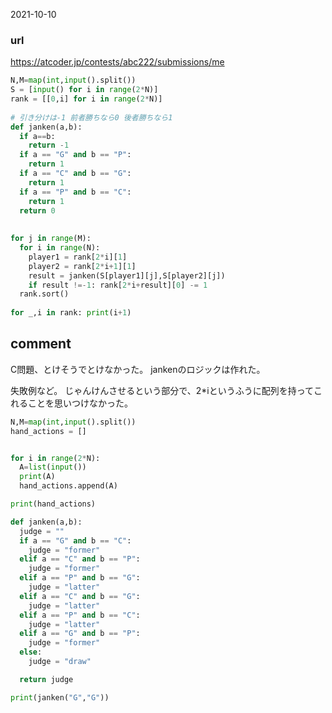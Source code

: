 2021-10-10

### url
https://atcoder.jp/contests/abc222/submissions/me

```python
N,M=map(int,input().split())
S = [input() for i in range(2*N)]
rank = [[0,i] for i in range(2*N)]
 
# 引き分けは-1 前者勝ちなら0 後者勝ちなら1
def janken(a,b):
  if a==b:
    return -1
  if a == "G" and b == "P":
    return 1
  if a == "C" and b == "G":
    return 1
  if a == "P" and b == "C":
    return 1
  return 0
 
 
for j in range(M):
  for i in range(N):
    player1 = rank[2*i][1]
    player2 = rank[2*i+1][1]
    result = janken(S[player1][j],S[player2][j])
    if result !=-1: rank[2*i+result][0] -= 1
  rank.sort()
 
for _,i in rank: print(i+1)
```

## comment
C問題、とけそうでとけなかった。
jankenのロジックは作れた。

失敗例など。
じゃんけんさせるという部分で、2*iというふうに配列を持ってこれることを思いつけなかった。


```python
N,M=map(int,input().split())
hand_actions = []


for i in range(2*N):
  A=list(input())
  print(A)
  hand_actions.append(A)

print(hand_actions)

def janken(a,b):
  judge = ""
  if a == "G" and b == "C":
    judge = "former"
  elif a == "C" and b == "P":
    judge = "former"
  elif a == "P" and b == "G":
    judge = "latter"
  elif a == "C" and b == "G":
    judge = "latter"
  elif a == "P" and b == "C":
    judge = "latter"
  elif a == "G" and b == "P":
    judge = "former"
  else:
    judge = "draw"

  return judge

print(janken("G","G"))
```
